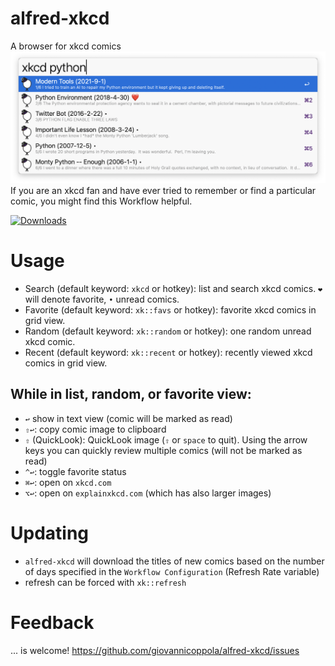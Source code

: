 # alfred-xkcd
A browser for xkcd comics
![](src/xkcd.png)
If you are an xkcd fan and have ever tried to remember or find a particular comic, you might find this Workflow helpful. 

<a href="https://github.com/giovannicoppola/alfred-xkcd/releases/latest/">
<img alt="Downloads"
src="https://img.shields.io/github/downloads/giovannicoppola/alfred-xkcd/total?color=purple&label=Downloads"><br/>
</a>

# Usage
- Search (default keyword: `xkcd` or hotkey): list and search xkcd comics. `❤️` will denote favorite, `•` unread comics. 
- Favorite (default keyword: `xk::favs` or hotkey): favorite xkcd comics in grid view. 
- Random (default keyword: `xk::random` or hotkey): one random unread xkcd comic. 
- Recent (default keyword: `xk::recent` or hotkey): recently viewed xkcd comics in grid view. 
 

## While in list, random, or favorite view:
- `↩️` show in text view (comic will be marked as read)
-  `⇧↩️`: copy comic image to clipboard
-  `⇧` (QuickLook): QuickLook image (`⇧` or `space` to quit). Using the arrow keys you can quickly review multiple comics (will not be marked as read)
-  `^↩️`: toggle favorite status
-  `⌘↩️`: open on `xkcd.com`
-  `⌥↩️`: open on `explainxkcd.com` (which has also larger images)

# Updating
- `alfred-xkcd` will download the titles of new comics based on the number of days specified in the `Workflow Configuration` (Refresh Rate variable)
- refresh can be forced with `xk::refresh`


 

# Feedback
... is welcome!
https://github.com/giovannicoppola/alfred-xkcd/issues
